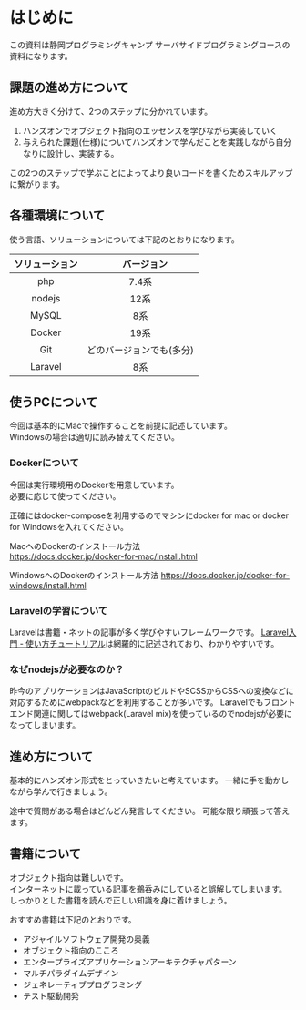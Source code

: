 # はじめに

この資料は静岡プログラミングキャンプ サーバサイドプログラミングコースの資料になります。


## 課題の進め方について

進め方大きく分けて、2つのステップに分かれています。

1. ハンズオンでオブジェクト指向のエッセンスを学びながら実装していく
1. 与えられた課題(仕様)についてハンズオンで学んだことを実践しながら自分なりに設計し、実装する。

この2つのステップで学ぶことによってより良いコードを書くためスキルアップに繋がります。


## 各種環境について

使う言語、ソリューションについては下記のとおりになります。

|  ソリューション    | 　バージョン     |
| :--------------: | :------------: |
| php  | 7.4系 |  
| nodejs | 12系 | 
| MySQL | 8系 |
| Docker | 19系 | 
| Git | どのバージョンでも(多分) |
| Laravel | 8系 | 


## 使うPCについて

今回は基本的にMacで操作することを前提に記述しています。  
Windowsの場合は適切に読み替えてください。

### Dockerについて

今回は実行環境用のDockerを用意しています。  
必要に応じて使ってください。

正確にはdocker-composeを利用するのでマシンにdocker for mac or docker for Windowsを入れてください。

MacへのDockerのインストール方法  
https://docs.docker.jp/docker-for-mac/install.html

WindowsへのDockerのインストール方法
https://docs.docker.jp/docker-for-windows/install.html


### Laravelの学習について
Laravelは書籍・ネットの記事が多く学びやすいフレームワークです。
[Laravel入門 - 使い方チュートリアル](https://qiita.com/sano1202/items/6021856b70e4f8d3dc3d)は網羅的に記述されており、わかりやすいです。

### なぜnodejsが必要なのか？
昨今のアプリケーションはJavaScriptのビルドやSCSSからCSSへの変換などに対応するためにwebpackなどを利用することが多いです。
Laravelでもフロントエンド関連に関してはwebpack(Laravel mix)を使っているのでnodejsが必要になってしまいます。


## 進め方について

基本的にハンズオン形式をとっていきたいと考えています。
一緒に手を動かしながら学んで行きましょう。

途中で質問がある場合はどんどん発言してください。
可能な限り頑張って答えます。

## 書籍について

オブジェクト指向は難しいです。  
インターネットに載っている記事を鵜呑みにしていると誤解してしまいます。  
しっかりとした書籍を読んで正しい知識を身に着けましょう。


おすすめ書籍は下記のとおりです。

- アジャイルソフトウェア開発の奥義
- オブジェクト指向のこころ 
- エンタープライズアプリケーションアーキテクチャパターン
- マルチパラダイムデザイン
- ジェネレーティブプログラミング
- テスト駆動開発
